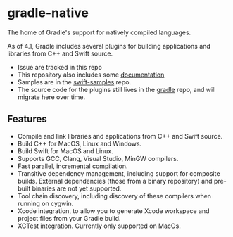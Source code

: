 # gradle-native

The home of Gradle's support for natively compiled languages. 

As of 4.1, Gradle includes several plugins for building applications and libraries from C++ and Swift source.

- Issue are tracked in this repo
- This repository also includes some [documentation](docs/README.md) 
- Samples are in the [swift-samples](https://github.com/gradle/swift-samples) repo.
- The source code for the plugins still lives in the [gradle](https://github.com/gradle/gradle) repo, and will migrate here over time.

## Features

- Compile and link libraries and applications from C++ and Swift source.
- Build C++ for MacOS, Linux and Windows.
- Build Swift for MacOS and Linux.
- Supports GCC, Clang, Visual Studio, MinGW compilers.
- Fast parallel, incremental compilation.
- Transitive dependency management, including support for composite builds. External dependencies (those from a binary repository) and pre-built binaries are not yet supported.
- Tool chain discovery, including discovery of these compilers when running on cygwin.
- Xcode integration, to allow you to generate Xcode workspace and project files from your Gradle build.
- XCTest integration. Currently only supported on MacOs.
